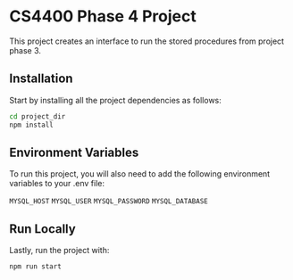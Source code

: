 
# CS4400 Phase 4 Project

This project creates an interface to run the stored procedures from project phase 3.



## Installation

Start by installing all the project dependencies as follows:

```bash
cd project_dir
npm install
```
    
## Environment Variables

To run this project, you will also need to add the following environment variables to your .env file:

`MYSQL_HOST`
`MYSQL_USER`
`MYSQL_PASSWORD`
`MYSQL_DATABASE`




## Run Locally

Lastly, run the project with:

```bash
npm run start
```